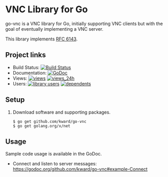# VNC Library for Go
go-vnc is a VNC library for Go, initially supporting VNC clients but
with the goal of eventually implementing a VNC server.

This library implements [RFC 6143][RFC6143].

## Project links
* Build Status:  [![Build Status][CIStatus]][CIProject]
* Documentation: [![GoDoc][GoDocStatus]][GoDoc]
* Views:         [![views][SGViews]][SGProject] [![views_24h][SGViews24h]][SGProject]
* Users:         [![library users][SGUsers]][SGProject] [![dependents][SGDependents]][SGProject]

## Setup
1. Download software and supporting packages.

    ```
    $ go get github.com/kward/go-vnc
    $ go get golang.org/x/net
    ```

## Usage
Sample code usage is available in the GoDoc.

- Connect and listen to server messages: <https://godoc.org/github.com/kward/go-vnc#example-Connect>


<!--- Links -->
[RFC6143]: http://tools.ietf.org/html/rfc6143

[CIProject]: https://travis-ci.org/kward/go-vnc
[CIStatus]: https://travis-ci.org/kward/go-vnc.png?branch=master

[GoDoc]: https://godoc.org/github.com/kward/go-vnc
[GoDocStatus]: https://godoc.org/github.com/kward/go-vnc?status.svg

[SGProject]: https://sourcegraph.com/github.com/kward/go-vnc
[SGDependents]: https://sourcegraph.com/api/repos/github.com/kward/go-vnc/.badges/dependents.svg
[SGUsers]: https://sourcegraph.com/api/repos/github.com/kward/go-vnc/.badges/library-users.svg
[SGViews]: https://sourcegraph.com/api/repos/github.com/kward/go-vnc/.counters/views.svg
[SGViews24h]: https://sourcegraph.com/api/repos/github.com/kward/go-vnc/.counters/views-24h.svg?no-count=1
